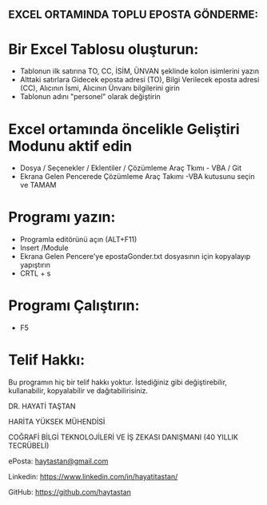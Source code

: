 ## EXCEL ORTAMINDA TOPLU EPOSTA GÖNDERME:

# Bir Excel Tablosu oluşturun:
- Tablonun ilk satırına TO, CC, İSİM, ÜNVAN şeklinde kolon isimlerini yazın
- Alttaki satırlara Gidecek eposta adresi (TO), Bilgi Verilecek eposta adresi (CC), Alıcının İsmi, Alıcının Ünvanı bilgilerini girin
- Tablonun adını "personel" olarak değiştirin

# Excel ortamında öncelikle Geliştiri Modunu aktif edin
- Dosya / Seçenekler / Eklentiler / Çözümleme Araç Tkımı - VBA / Git
- Ekrana Gelen Pencerede Çözümleme Araç Takımı -VBA kutusunu seçin ve TAMAM

# Programı yazın:
- Programla editörünü açın (ALT+F11)
- Insert /Module
- Ekrana Gelen Pencere'ye epostaGonder.txt dosyasının için kopyalayıp yapıştırın
- CRTL + s
# Programı Çalıştırın:
- F5

# Telif Hakkı: 
Bu programın hiç bir telif hakkı yoktur. 
İstediğiniz gibi değiştirebilir, kullanabilir, kopyalabilir ve dağıtabilirisiniz.

DR. HAYATİ TAŞTAN

HARİTA YÜKSEK MÜHENDİSİ

COĞRAFİ BİLGİ TEKNOLOJİLERİ VE İŞ ZEKASI DANIŞMANI (40 YILLIK TECRÜBELİ)

ePosta: haytastan@gmail.com

Linkedin: https://www.linkedin.com/in/hayatitastan/

GitHub: https://github.com/haytastan
